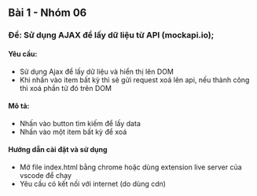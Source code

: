 ## Bài 1 - Nhóm 06

### Đề: Sử dụng AJAX để lấy dữ liệu từ API (mockapi.io);

#### Yêu cầu:
- Sử dụng Ajax để lấy dữ liệu và hiển thị lên DOM
- Khi nhấn vào item bất kỳ thì sẽ gửi request xoá lên api, nếu thành công thì xoá phần tử đó trên DOM

#### Mô tả:
- Nhấn vào button tìm kiếm để lấy data
- Nhấn vào một item bất kỳ để xoá 

#### Hướng dẫn cài đặt và sử dụng

- Mở file index.html bằng chrome hoặc dùng extension live server của vscode để chạy
- Yêu cầu có kết nối với internet (do dùng cdn)
